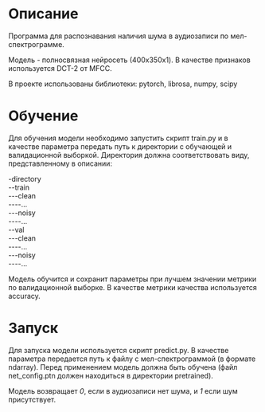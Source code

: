 # Описание
Программа для распознавания наличия шума в аудиозаписи по мел-спектрограмме.

Модель - полносвязная нейросеть (400x350x1).
В качестве признаков используется DCT-2 от MFCC.

В проекте использованы библиотеки:
pytorch, librosa, numpy, scipy

# Обучение
Для обучения модели необходимо запустить скрипт train.py
и в качестве параметра передать путь к директории с обучающей и валидационной выборкой.
Директория должна соответствовать виду, представленному в описании:

-directory  
--train  
---clean  
----...  
---noisy  
----...  
--val  
---clean  
----...  
---noisy  
----...

Модель обучится и сохранит параметры при лучшем значении метрики по валидационной выборке.
В качестве метрики качества используется accuracy.

# Запуск
Для запуска модели используется скрипт predict.py.
В качестве параметра передается путь к файлу с мел-спектрограммой (в формате ndarray).
Перед применением модель должна быть обучена (файл net_config.ptn должен находиться
в директории pretrained).

Модель возвращает *0*, если в аудиозаписи нет шума, и *1* если шум присутствует.
